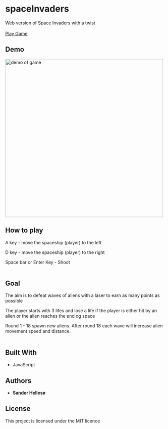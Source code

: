 # spaceInvaders

Web version of Space Invaders with a twist
<br>
<br>
[Play Game](http://sander-hellesoe-cst-336.herokuapp.com/hw/spaceInvaders/)

## Demo
<img src="https://github.com/sanderhelleso/spaceInvaders/blob/master/demo/spaceInvaders.gif" alt="demo of game" width=500 height=500/>

## How to play
A key - move the spaceship (player) to the left

D key - move the spaceship (player) to the right

Space bar or Enter Key - Shoot
<br>
<br>

## Goal
The aim is to defeat waves of aliens with a laser to earn as many points as possible

The player starts with 3 lifes and lose a life if the player is either hit by an alien or the alien reaches the end og space

Round 1 - 18 spawn new aliens. After round 18 each wave will increase alien movement speed and distance.
<br>
<br>

## Built With

* JavaScript

## Authors

* **Sander Hellesø**

## License

This project is licensed under the MIT licence

